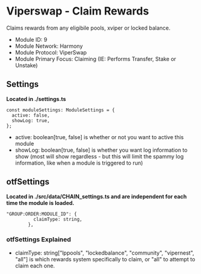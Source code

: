 # Viperswap - Claim Rewards
Claims rewards from any eligibile pools, xviper or locked balance.

* Module ID: 9
* Module Network: Harmony
* Module Protocol: ViperSwap
* Module Primary Focus: Claiming (IE: Performs Transfer, Stake or Unstake)

## Settings
**Located in ./settings.ts**
```
const moduleSettings: ModuleSettings = {
  active: false,
  showLog: true,
};
```

* active: boolean[true, false] is whether or not you want to active this module
* showLog: boolean[true, false] is whether you want log information to show (most will show regardless - but this will limit the spammy log information, like when a module is triggered to run)

## otfSettings
**Located in ./src/data/CHAIN_settings.ts and are independent for each time the module is loaded.**
```
"GROUP:ORDER:MODULE_ID": {
          claimType: string,
        },
```

### otfSettings Explained
* claimType: string["lppools", "lockedbalance", "community", "vipernest", "all"] is which rewards system specifically to claim, or "all" to attempt to claim each one.